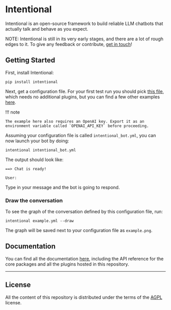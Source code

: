 # Intentional

Intentional is an open-source framework to build reliable LLM chatbots that actually talk and behave as you expect.

NOTE: Intentional is still in its very early stages, and there are a lot of rough edges to it. To give any feedback or contribute, [get in touch](https://github.com/intentional-ai/intentional/issues/new)!

## Getting Started

First, install Intentional:

```
pip install intentional
```

Next, get a configuration file. For your first test run you should pick [this file](https://github.com/intentional-ai/intentional/blob/main/examples/example_cli_text_chat.yml), which needs no additional plugins, but you can find a few other examples [here](https://github.com/intentional-ai/intentional/tree/main/examples).

!!! note

    The example here also requires an OpenAI key. Export it as an environment variable called `OPENAI_API_KEY` before proceeding.

Assuming your configuration file is called `intentional_bot.yml`, you can now launch your bot by doing:

```
intentional intentional_bot.yml
```

The output should look like:

```
==> Chat is ready!

User:
```

Type in your message and the bot is going to respond.

### Draw the conversation

To see the graph of the conversation defined by this configuration file, run:

```
intentional example.yml --draw
```

The graph will be saved next to your configuration file as `example.png`.

## Documentation

You can find all the documentation [here](https://intentional-ai.github.io/intentional/), including the API reference for the core packages and all the plugins hosted in this repository.

-----

## License

All the content of this repository is distributed under the terms of the [AGPL](LICENSE) license.
